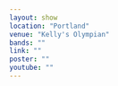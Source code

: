 ```yaml
---
layout: show
location: "Portland"
venue: "Kelly's Olympian"
bands: ""
link: ""
poster: ""
youtube: ""
---
```



